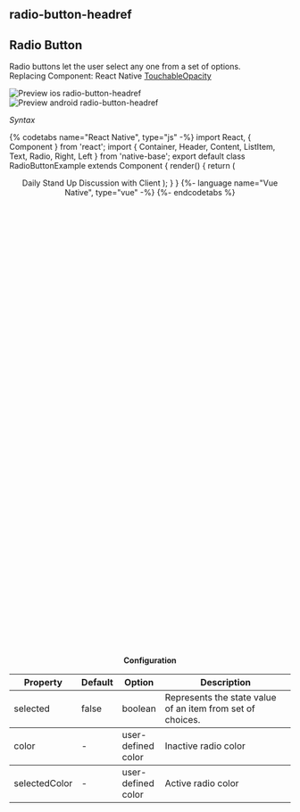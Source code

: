 ## radio-button-headref
## Radio Button

Radio buttons let the user select any one from a set of options.<br />
Replacing Component: React Native [TouchableOpacity](http://facebook.github.io/react-native/docs/touchableopacity.html)


![Preview ios radio-button-headref](https://github.com/GeekyAnts/NativeBase-KitchenSink/raw/v2.6.1/screenshots/ios/radio.png)
![Preview android radio-button-headref](https://github.com/GeekyAnts/NativeBase-KitchenSink/raw/v2.6.1/screenshots/android/radio.png)

*Syntax*

{% codetabs name="React Native", type="js" -%}
import React, { Component } from 'react';
import { Container, Header, Content, ListItem, Text, Radio, Right, Left } from 'native-base';
export default class RadioButtonExample extends Component {
  render() {
    return (
      <Container>
        <Header />
        <Content>
          <ListItem>
            <Left>
              <Text>Daily Stand Up</Text>
            </Left>
            <Right>
              <Radio selected={false} />
            </Right>
          </ListItem>
          <ListItem>
            <Left>
              <Text>Discussion with Client</Text>
            </Left>
            <Right>
              <Radio selected={true} />
            </Right>
          </ListItem>
        </Content>
      </Container>
    );
  }
}
{%- language name="Vue Native", type="vue" -%}
<template>
  <nb-container>
    <nb-header />
    <nb-content>
      <nb-list-item :selected="true">
        <nb-left>
          <nb-text>Lunch Break</nb-text>
        </nb-left>
        <nb-right>
          <nb-radio :selected="true" />
        </nb-right>
      </nb-list-item>
      <nb-list-item :selected="false">
        <nb-left>
          <nb-text>Daily Stand Up</nb-text>
        </nb-left>
        <nb-right>
          <nb-radio :selected="false"/>
        </nb-right>
      </nb-list-item>
    </nb-content>
  </nb-container>
</template>
{%- endcodetabs %}
<p>
    <div id="" class="mobileDevice" style="background: url(&quot;https://docs-v2.nativebase.io/docs/assets/iosphone.png&quot;) no-repeat; padding: 63px 20px 100px 15px; width: 292px; height: 600px;margin:0 auto;float:none;">
        <img src="https://github.com/GeekyAnts/NativeBase-KitchenSink/raw/v2.6.1/screenshots/ios/radio.png" alt="" style="display:block !important" />
    </div>
</p>
<br />


**Configuration**

<table class = "table table-bordered">
        <thead>
            <tr>
                <th>Property</th>
                <th>Default</th>
                <th>Option</th>
                <th width="50%">Description</th>
            </tr>
        </thead>
        <tbody>
            <tr>
                <td>selected</td>
                <td>false</td>
                <td>boolean</td>
                <td>Represents the state value of an item from set of choices.</td>
            </tr>
        </tbody>
        <tbody>
            <tr>
                <td>color</td>
                <td>-</td>
                <td>user-defined color</td>
                <td>Inactive radio color</td>
            </tr>
        </tbody>
        <tbody>
            <tr>
                <td>selectedColor</td>
                <td>-</td>
                <td>user-defined color</td>
                <td>Active radio color</td>
            </tr>
        </tbody>
    </table><br />

